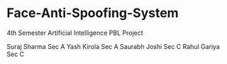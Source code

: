 # Face-Anti-Spoofing-System
4th Semester Artificial Intelligence PBL Project 

Suraj Sharma Sec A
Yash Kirola Sec A
Saurabh Joshi Sec C
Rahul Gariya Sec C
